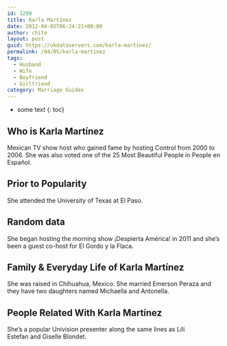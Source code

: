 ```yaml
---
id: 1299
title: Karla Martínez
date: 2012-04-05T06:24:21+00:00
author: chito
layout: post
guid: https://ukdataservers.com/karla-martinez/
permalink: /04/05/karla-martinez
tags:
  - Husband
  - Wife
  - Boyfriend
  - Girlfriend
category: Marriage Guides
---
```


* some text
{: toc}
          
          
## Who is  Karla Martínez
                  
                  
                  
Mexican TV show host who gained fame by hosting Control from 2000 to 2006. She was also voted one of the 25 Most Beautiful People in People en Español.
                  
                
                
                
## Prior to Popularity 
                  
                  
                  
She attended the University of Texas at El Paso.
                  
                
                
                
## Random data 
                  
                  
                  
She began hosting the morning show ¡Despierta América! in 2011 and she&#8217;s been a guest co-host for El Gordo y la Flaca. 
                  
                
                
                
## Family & Everyday Life of Karla Martínez
                  
                  
                  
She was raised in Chihuahua, Mexico. She married Emerson Peraza and they have two daughters named Michaella and Antonella.  
                  
                
                
                
## People Related With  Karla Martínez
                  
                  
                  
She&#8217;s a popular Univision presenter along the same lines as Lili Estefan and Giselle Blondet. 
                  
                
              
            
          
          
          
    
    
  
